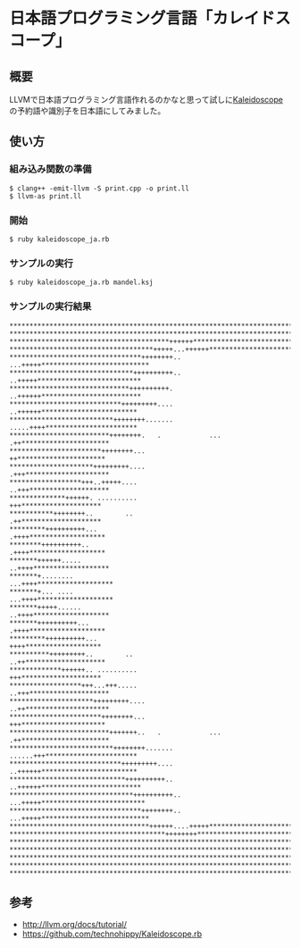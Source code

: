 # 日本語プログラミング言語「カレイドスコープ」

## 概要

LLVMで日本語プログラミング言語作れるのかなと思って試しに[Kaleidoscope](http://llvm.org/docs/tutorial/)の予約語や識別子を日本語にしてみました。

## 使い方

### 組み込み関数の準備

    $ clang++ -emit-llvm -S print.cpp -o print.ll
    $ llvm-as print.ll

### 開始

    $ ruby kaleidoscope_ja.rb

### サンプルの実行

    $ ruby kaleidoscope_ja.rb mandel.ksj

### サンプルの実行結果

    *******************************************************************************
    *******************************************************************************
    ****************************************++++++*********************************
    ************************************+++++...++++++*****************************
    *********************************++++++++.. ...+++++***************************
    *******************************++++++++++..   ..+++++**************************
    ******************************++++++++++.     ..++++++*************************
    ****************************+++++++++....      ..++++++************************
    **************************++++++++.......      .....++++***********************
    *************************++++++++.   .            ... .++**********************
    ***********************++++++++...                     ++**********************
    *********************+++++++++....                    .+++*********************
    ******************+++..+++++....                      ..+++********************
    **************++++++. ..........                        +++********************
    ***********++++++++..        ..                         .++********************
    *********++++++++++...                                 .++++*******************
    ********++++++++++..                                   .++++*******************
    *******++++++.....                                    ..++++*******************
    *******+........                                     ...++++*******************
    *******+... ....                                     ...++++*******************
    *******+++++......                                    ..++++*******************
    *******++++++++++...                                   .++++*******************
    *********++++++++++...                                  ++++*******************
    **********+++++++++..        ..                        ..++********************
    *************++++++.. ..........                        +++********************
    ******************+++...+++.....                      ..+++********************
    *********************+++++++++....                    ..++*********************
    ***********************++++++++...                     +++*********************
    *************************+++++++..   .            ... .++**********************
    **************************++++++++.......      ......+++***********************
    ****************************+++++++++....      ..++++++************************
    *****************************++++++++++..     ..++++++*************************
    *******************************++++++++++..  ...+++++**************************
    *********************************++++++++.. ...+++++***************************
    ***********************************++++++....+++++*****************************
    ***************************************++++++++********************************
    *******************************************************************************
    *******************************************************************************
    *******************************************************************************
    *******************************************************************************
    *******************************************************************************

## 参考

 * http://llvm.org/docs/tutorial/
 * https://github.com/technohippy/Kaleidoscope.rb
